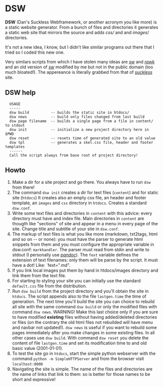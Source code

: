 # DSW

**DSW** (Dan's Suckless Webframework, or another acronym you like more) is a
static website generator.  From a bunch of files and directories it
generates a static web site that mirrors the source and adds _css/_ and and
_images_/ directories.

 It's not a new idea, I know, but I didn't like similar programs out there
that I tried so I coded this new one.

Very similars scripts from which I have stolen many ideas are _[sw]_ and
_[rawk]_ and an old version of _[sw]_ modified by me but not in the public
domain (too much bloated!).  The appereance is literally grabbed from that
of _[suckless]_ site.

[suckless]: http://suckless.org
[sw]: http://github.com/jroimartin/sw
[rawk]: http://github.com/kisom/rawk

## DSW help

~~~~~~~~~~~~~~~~~~~~~
  USAGE
  -----
  dsw build          -- builds the static site in htdocs/
  dsw news           -- build only files changed from last build
  dsw page filename  -- builds a single page from a file in content/ to stdout
  dsw init           -- initialize a new project directory here in $PWD
  dsw reset          -- resets time of generated site to an old value
  dsw tpl            -- generates a skel.css file, header and footer templates
  ------
  Call the script always from base root of project directory!
~~~~~~~~~~~~~~~~~~~~~

## Howto

1. Make a dir for a site project and go there. You always have to run `dsw` from there!
2. The command `dsw init` creates a dir for text files (`content`) and for static site (`htdocs`)
   It creates also an empty css file, an header and footer template, an
   `images` and `css` directory in `htdocs`. Creates a standard `dsw.conf`. 
3. Write some text files and directories in `content` with this advice:
   every directory must have and index file. Main directories in `content`
   are thougth like "sections" of site and appear in a menu in every page of
   the site. Change title and subtitle of your site in `dsw.conf`.
4. The markup of text files is what you like more (markdown,
   txt2tags, html and so on -- or none): you must have the parser to
   generate html snippets from them and you must configure the appropriate variable
   in dsw.conf: `markhandler`.  The parser must read from stdin and write
   to stdout (I personally use _[pandoc]_).  The `fext` variable defines the
   extension of text filenames: only them will be parse by the script.  It must
   have a dot!  Like: `fext=".md".
5. If you link local images put them by hand in htdocs/images directory and link them
   from the text file.
6. For starting to styling your site you can initially use the standard
   `default.css` file from the distribution.
7. Run `dsw build` from the project directory and you'll obtain the site in
   `htdocs`.  The script appends also to the file `lastgen.time` the time of
   generation.  The next time you'll build the site you can choice to
   rebuild all site with the same command `dsw build` or only the modified
   files with command `dsw news`.  WARNING!  Make this last choice only if
   you are sure to have modified **existing** files without having
   added/deleted directories or files (on the contrary the old html files
   not rebuilded will have menu and navbar not updated!).  `dsw news` is
   useful if you want to rebuild some pages immediately after you make
   changes in some existing files.  In all other cases use `dsw build`. 
   With command `dsw reset` you delete the content of file `lastgen.time`
   and set its modification time to and old basic value (2001-01-01).
8. To test the site go in `htdocs`, start the simple python webserver with the command
   `python -m SimpleHTTPServer` and from the browser visit `localhost:8000`
9. Navigating the site is simple. The name of the files and directories are
   the name of links that link to them: so is better for those names to be
   short and expressive!


[pandoc]: http://johnmacfarlane.net/pandoc
